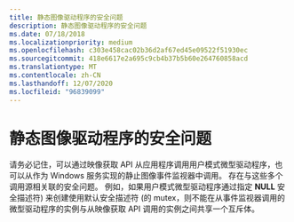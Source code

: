 ```yaml
---
title: 静态图像驱动程序的安全问题
description: 静态图像驱动程序的安全问题
ms.date: 07/18/2018
ms.localizationpriority: medium
ms.openlocfilehash: c303e458cac02b36d2af67ed45e09522f51930ec
ms.sourcegitcommit: 418e6617e2a695c9cb4b37b5b60e264760858acd
ms.translationtype: MT
ms.contentlocale: zh-CN
ms.lasthandoff: 12/07/2020
ms.locfileid: "96839099"
---
```

# <a name="security-issues-for-still-image-drivers"></a>静态图像驱动程序的安全问题

请务必记住，可以通过映像获取 API 从应用程序调用用户模式微型驱动程序，也可以从作为 Windows 服务实现的静止图像事件监视器中调用。 存在与这些多个调用源相关联的安全问题。 例如，如果用户模式微型驱动程序通过指定 **NULL** 安全描述符) 来创建使用默认安全描述符 (的 mutex，则不能在从事件监视器调用的微型驱动程序的实例与从映像获取 API 调用的实例之间共享一个互斥体。
